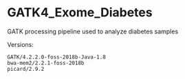 # GATK4_Exome_Diabetes
GATK processing pipeline used to analyze diabetes samples

Versions:

	GATK/4.2.2.0-foss-2018b-Java-1.8
	bwa-mem2/2.2.1-foss-2018b
	picard/2.9.2
